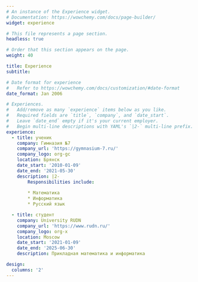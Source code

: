 ```yaml
---
# An instance of the Experience widget.
# Documentation: https://wowchemy.com/docs/page-builder/
widget: experience

# This file represents a page section.
headless: true

# Order that this section appears on the page.
weight: 40

title: Experience
subtitle:

# Date format for experience
#   Refer to https://wowchemy.com/docs/customization/#date-format
date_format: Jan 2006

# Experiences.
#   Add/remove as many `experience` items below as you like.
#   Required fields are `title`, `company`, and `date_start`.
#   Leave `date_end` empty if it's your current employer.
#   Begin multi-line descriptions with YAML's `|2-` multi-line prefix.
experience:
  - title: ученик
    company: Гимназия №7
    company_url: 'https://gymnasium-7.ru/'
    company_logo: org-gc
    location: Брянск
    date_start: '2010-01-09'
    date_end: '2021-05-30'
    description: |2-
        Responsibilities include:
        
        * Математика
        * Информатика
        * Русский язык

  - title: студент
    company: University RUDN
    company_url: 'https://www.rudn.ru/'
    company_logo: org-x
    location: Moscow
    date_start: '2021-01-09'
    date_end: '2025-06-30'
    description: Прикладная математика и информатика

design:
  columns: '2'
---
```

